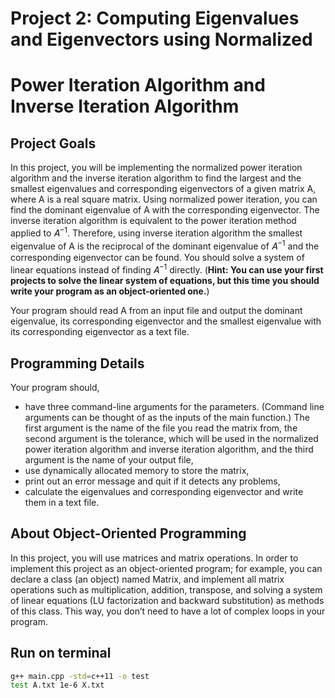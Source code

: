 # Project 2: Computing Eigenvalues and Eigenvectors using Normalized
# Power Iteration Algorithm and Inverse Iteration Algorithm



## Project Goals

In this project, you will be implementing the normalized power iteration algorithm and
the inverse iteration algorithm to find the largest and the smallest eigenvalues and
corresponding eigenvectors of a given matrix A, where A is a real square matrix. Using
normalized power iteration, you can find the dominant eigenvalue of A with
the corresponding eigenvector. The inverse iteration algorithm is equivalent to the power
iteration method applied to 𝐴<sup>−1</sup>. Therefore, using inverse iteration algorithm the
smallest eigenvalue of A is the reciprocal of the dominant eigenvalue of 𝐴<sup>−1</sup> and the
corresponding eigenvector can be found. You should solve a system of linear equations
instead of finding 𝐴<sup>−1</sup> directly. (**Hint: You can use your first projects to solve the linear
system of equations, but this time you should write your program as an object-oriented one.**)

Your program should read A from an input file and output the dominant eigenvalue, its
corresponding eigenvector and the smallest eigenvalue with its corresponding
eigenvector as a text file.



## Programming Details

Your program should,

- have three command-line arguments for the parameters. (Command line arguments
can be thought of as the inputs of the main function.) The first argument is the name of
the file you read the matrix from, the second argument is the tolerance, which will be
used in the normalized power iteration algorithm and inverse iteration algorithm, and
the third argument is the name of your output file,
- use dynamically allocated memory to store the matrix,
- print out an error message and quit if it detects any problems,
- calculate the eigenvalues and corresponding eigenvector and write them in a text file.



## About Object-Oriented Programming

In this project, you will use matrices and matrix operations. In order to implement this
project as an object-oriented program; for example, you can declare a class (an object)
named Matrix, and implement all matrix operations such as multiplication, addition,
transpose, and solving a system of linear equations (LU factorization and backward
substitution) as methods of this class. This way, you don’t need to have a lot of complex
loops in your program.



## Run on terminal

```sh
g++ main.cpp -std=c++11 -o test
test A.txt 1e-6 X.txt
```

